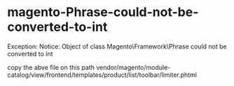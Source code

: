 # magento-Phrase-could-not-be-converted-to-int
Exception: Notice: Object of class Magento\Framework\Phrase could not be converted to int

copy the abve file on this path
vendor/magento/module-catalog/view/frontend/templates/product/list/toolbar/limiter.phtml
